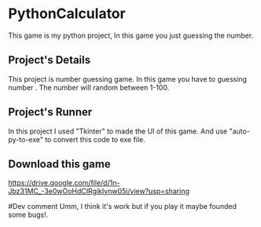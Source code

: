# PythonCalculator
This game is my python project, In this game you just guessing the number.

## Project's Details
This project is number guessing game.
In this game you have to guessing number .
The number will random between 1-100.

## Project's Runner
In this project I used "Tkinter" to made the UI of this game.
And use "auto-py-to-exe" to convert this code to exe file.

## Download this game
https://drive.google.com/file/d/1n-Jbz31MC_-3e0wOoHdCIRgikIynw05i/view?usp=sharing

#Dev comment
Umm, I think it's work but if you play it maybe founded some bugs!.
